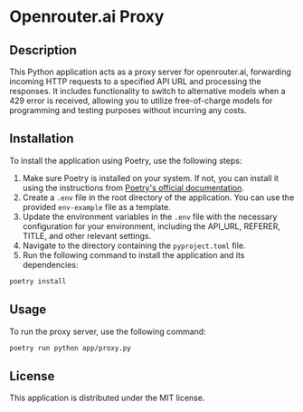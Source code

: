 # Openrouter.ai Proxy

## Description
This Python application acts as a proxy server for openrouter.ai, forwarding incoming HTTP requests to a specified API URL and processing the responses. It includes functionality to switch to alternative models when a 429 error is received, allowing you to utilize free-of-charge models for programming and testing purposes without incurring any costs.

## Installation
To install the application using Poetry, use the following steps:

1. Make sure Poetry is installed on your system. If not, you can install it using the instructions from [Poetry's official documentation](https://python-poetry.org/docs/).
2. Create a `.env` file in the root directory of the application. You can use the provided `env-example` file as a template.
3. Update the environment variables in the `.env` file with the necessary configuration for your environment, including the API_URL, REFERER, TITLE, and other relevant settings.
4. Navigate to the directory containing the `pyproject.toml` file.
5. Run the following command to install the application and its dependencies:

```bash
poetry install
```

## Usage
To run the proxy server, use the following command:
```bash
poetry run python app/proxy.py
```

## License
This application is distributed under the MIT license.